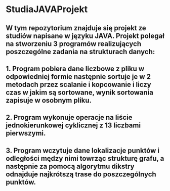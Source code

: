 # StudiaJAVAProjekt
## W tym repozytorium znajduje się projekt ze studiów napisane w języku JAVA. Projekt polegał na stworzeniu 3 programów realizujących poszczególne zadania na strukturach danych:
## 1. Program pobiera dane liczbowe z pliku w odpowiedniej formie następnie sortuje je w 2 metodach przez scalanie i kopcowanie i liczy czas w jakim są sortowane, wynik sortowania zapisuje w osobnym pliku.
## 2. Program wykonuje operacje na liście jednokierunkowej cyklicznej z 13 liczbami pierwszymi.
## 3. Program wczytuje dane lokalizacje punktów i odległości mędzy nimi towrząc strukturę grafu, a następnie za pomocą algorytmu dikstry odnajduje najkrótszą trase do poszczególnych punktów.
